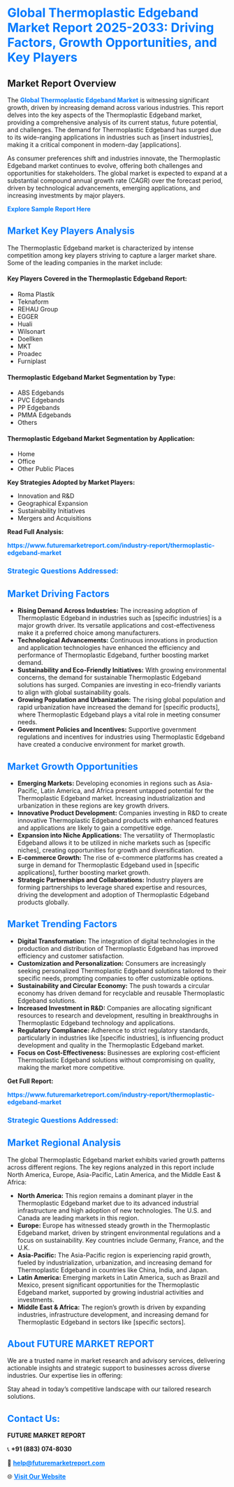 <h1 style="color: #007BFF;">Global Thermoplastic Edgeband Market Report 2025-2033: Driving Factors, Growth Opportunities, and Key Players</h1>

<section id="overview">
<h2>Market Report Overview</h2>
<p>The <a href="https://www.futuremarketreport.com/industry-report/thermoplastic-edgeband-market" style="color: #007BFF; text-decoration: none;"><strong>Global Thermoplastic Edgeband Market</strong></a> is witnessing significant growth, driven by increasing demand across various industries. This report delves into the key aspects of the Thermoplastic Edgeband market, providing a comprehensive analysis of its current status, future potential, and challenges. The demand for Thermoplastic Edgeband has surged due to its wide-ranging applications in industries such as [insert industries], making it a critical component in modern-day [applications].</p>
<p>As consumer preferences shift and industries innovate, the Thermoplastic Edgeband market continues to evolve, offering both challenges and opportunities for stakeholders. The global market is expected to expand at a substantial compound annual growth rate (CAGR) over the forecast period, driven by technological advancements, emerging applications, and increasing investments by major players.</p>
</section>

<section id="overview">
<p><a href="https://www.futuremarketreport.com/request-sample/reportId=106912" style="color: #007BFF; text-decoration: none;"><strong>Explore Sample Report Here</strong></a></p>
</section>

<section id="key-players">
<h2 style="color: #007BFF;">Market Key Players Analysis</h2>
<p>The Thermoplastic Edgeband market is characterized by intense competition among key players striving to capture a larger market share. Some of the leading companies in the market include:</p>
<h4>Key Players Covered in the Thermoplastic Edgeband Report:</h4>
<ul><li>Roma Plastik</li><li>Teknaform</li><li>REHAU Group</li><li>EGGER</li><li>Huali</li><li>Wilsonart</li><li>Doellken</li><li>MKT</li><li>Proadec</li><li>Furniplast</li></ul>
<h4>Thermoplastic Edgeband Market Segmentation by Type:</h4>
<ul><li>ABS Edgebands</li><li>PVC Edgebands</li><li>PP Edgebands</li><li>PMMA Edgebands</li><li>Others</li></ul>

<h4>Thermoplastic Edgeband Market Segmentation by Application:</h4>
<ul><li>Home</li><li>Office</li><li>Other Public Places</li></ul>
<p><strong>Key Strategies Adopted by Market Players:</strong></p>
<ul>
<li>Innovation and R&D</li>
<li>Geographical Expansion</li>
<li>Sustainability Initiatives</li>
<li>Mergers and Acquisitions</li>
</ul>
</section>

<section>
<p><strong>Read Full Analysis: </strong></p><a href="https://www.futuremarketreport.com/industry-report/thermoplastic-edgeband-market" style="color: #007BFF; text-decoration: none;"><strong>https://www.futuremarketreport.com/industry-report/thermoplastic-edgeband-market</strong></a>
<h3 style="color: #007BFF;">Strategic Questions Addressed:</h3>
</section>

<section id="driving-factors">
<h2 style="color: #007BFF;">Market Driving Factors</h2>
<ul>
<li><strong>Rising Demand Across Industries:</strong> The increasing adoption of Thermoplastic Edgeband in industries such as [specific industries] is a major growth driver. Its versatile applications and cost-effectiveness make it a preferred choice among manufacturers.</li>
<li><strong>Technological Advancements:</strong> Continuous innovations in production and application technologies have enhanced the efficiency and performance of Thermoplastic Edgeband, further boosting market demand.</li>
<li><strong>Sustainability and Eco-Friendly Initiatives:</strong> With growing environmental concerns, the demand for sustainable Thermoplastic Edgeband solutions has surged. Companies are investing in eco-friendly variants to align with global sustainability goals.</li>
<li><strong>Growing Population and Urbanization:</strong> The rising global population and rapid urbanization have increased the demand for [specific products], where Thermoplastic Edgeband plays a vital role in meeting consumer needs.</li>
<li><strong>Government Policies and Incentives:</strong> Supportive government regulations and incentives for industries using Thermoplastic Edgeband have created a conducive environment for market growth.</li>
</ul>
</section>

<section id="growth-opportunities">
<h2 style="color: #007BFF;">Market Growth Opportunities</h2>
<ul>
<li><strong>Emerging Markets:</strong> Developing economies in regions such as Asia-Pacific, Latin America, and Africa present untapped potential for the Thermoplastic Edgeband market. Increasing industrialization and urbanization in these regions are key growth drivers.</li>
<li><strong>Innovative Product Development:</strong> Companies investing in R&D to create innovative Thermoplastic Edgeband products with enhanced features and applications are likely to gain a competitive edge.</li>
<li><strong>Expansion into Niche Applications:</strong> The versatility of Thermoplastic Edgeband allows it to be utilized in niche markets such as [specific niches], creating opportunities for growth and diversification.</li>
<li><strong>E-commerce Growth:</strong> The rise of e-commerce platforms has created a surge in demand for Thermoplastic Edgeband used in [specific applications], further boosting market growth.</li>
<li><strong>Strategic Partnerships and Collaborations:</strong> Industry players are forming partnerships to leverage shared expertise and resources, driving the development and adoption of Thermoplastic Edgeband products globally.</li>
</ul>
</section>

<section id="trending-factors">
<h2 style="color: #007BFF;">Market Trending Factors</h2>
<ul>
<li><strong>Digital Transformation:</strong> The integration of digital technologies in the production and distribution of Thermoplastic Edgeband has improved efficiency and customer satisfaction.</li>
<li><strong>Customization and Personalization:</strong> Consumers are increasingly seeking personalized Thermoplastic Edgeband solutions tailored to their specific needs, prompting companies to offer customizable options.</li>
<li><strong>Sustainability and Circular Economy:</strong> The push towards a circular economy has driven demand for recyclable and reusable Thermoplastic Edgeband solutions.</li>
<li><strong>Increased Investment in R&D:</strong> Companies are allocating significant resources to research and development, resulting in breakthroughs in Thermoplastic Edgeband technology and applications.</li>
<li><strong>Regulatory Compliance:</strong> Adherence to strict regulatory standards, particularly in industries like [specific industries], is influencing product development and quality in the Thermoplastic Edgeband market.</li>
<li><strong>Focus on Cost-Effectiveness:</strong> Businesses are exploring cost-efficient Thermoplastic Edgeband solutions without compromising on quality, making the market more competitive.</li>
</ul>
</section>

<section>
<p><strong>Get Full Report: </strong></p><a href="https://www.futuremarketreport.com/industry-report/thermoplastic-edgeband-market" style="color: #007BFF; text-decoration: none;"><strong>https://www.futuremarketreport.com/industry-report/thermoplastic-edgeband-market</strong></a>
<h3 style="color: #007BFF;">Strategic Questions Addressed:</h3>
</section>


<section id="regional-analysis">
<h2 style="color: #007BFF;">Market Regional Analysis</h2>
<p>The global Thermoplastic Edgeband market exhibits varied growth patterns across different regions. The key regions analyzed in this report include North America, Europe, Asia-Pacific, Latin America, and the Middle East & Africa:</p>
<ul>
<li><strong>North America:</strong> This region remains a dominant player in the Thermoplastic Edgeband market due to its advanced industrial infrastructure and high adoption of new technologies. The U.S. and Canada are leading markets in this region.</li>
<li><strong>Europe:</strong> Europe has witnessed steady growth in the Thermoplastic Edgeband market, driven by stringent environmental regulations and a focus on sustainability. Key countries include Germany, France, and the U.K.</li>
<li><strong>Asia-Pacific:</strong> The Asia-Pacific region is experiencing rapid growth, fueled by industrialization, urbanization, and increasing demand for Thermoplastic Edgeband in countries like China, India, and Japan.</li>
<li><strong>Latin America:</strong> Emerging markets in Latin America, such as Brazil and Mexico, present significant opportunities for the Thermoplastic Edgeband market, supported by growing industrial activities and investments.</li>
<li><strong>Middle East & Africa:</strong> The region’s growth is driven by expanding industries, infrastructure development, and increasing demand for Thermoplastic Edgeband in sectors like [specific sectors].</li>
</ul>
</section>

<footer>
<h2 style="color: #007BFF;">About FUTURE MARKET REPORT</h2>
<p>We are a trusted name in market research and advisory services, delivering actionable insights and strategic support to businesses across diverse industries. Our expertise lies in offering:</p>

<p>Stay ahead in today’s competitive landscape with our tailored research solutions.</p>

<h2 style="color: #007BFF;">Contact Us:</h2>
<p><strong>FUTURE MARKET REPORT</strong></p>
<p>📞 <strong>+91 (883) 074-8030</strong></p>
<p>📧 <strong><a href="mailto:help@futuremarketreport.com" style="color: #007BFF;">help@futuremarketreport.com</a></strong></p>
<p>🌐 <strong><a href="https://www.futuremarketreport.com/" style="color: #007BFF;">Visit Our Website</a></strong></p>
</footer>